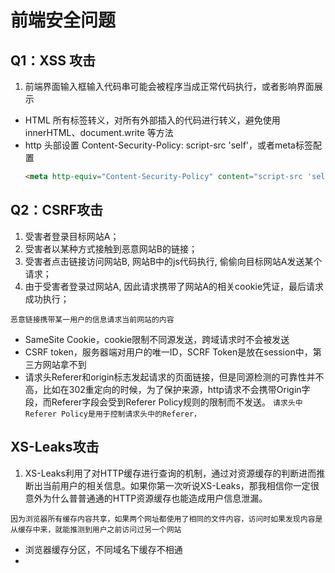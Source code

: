# 前端安全问题

## Q1：XSS 攻击

1. 前端界面输入框输入代码串可能会被程序当成正常代码执行，或者影响界面展示

- HTML 所有标签转义，对所有外部插入的代码进行转义，避免使用 innerHTML、document.write 等方法
- http 头部设置 Content-Security-Policy: script-src 'self'，或者meta标签配置
    ```html
    <meta http-equiv="Content-Security-Policy" content="script-src 'self'; object-src 'none'; style-src cdn.example.org third-party.org; child-src https:">
    ```

## Q2：CSRF攻击

1. 受害者登录目标网站A；
2. 受害者以某种方式接触到恶意网站B的链接；
3. 受害者点击链接访问网站B, 网站B中的js代码执行, 偷偷向目标网站A发送某个请求；
4. 由于受害者登录过网站A, 因此请求携带了网站A的相关cookie凭证，最后请求成功执行；

`恶意链接携带某一用户的信息请求当前网站的内容`

- SameSite Cookie，cookie限制不同源发送，跨域请求时不会被发送
- CSRF token，服务器端对用户的唯一ID，SCRF Token是放在session中，第三方网站拿不到
- 请求头Referer和origin标志发起请求的页面链接，但是同源检测的可靠性并不高，比如在302重定向的时候，为了保护来源，http请求不会携带Origin字段，而Referer字段会受到Referer Policy规则的限制而不发送。
`请求头中Referer Policy是用于控制请求头中的Referer，`

## XS-Leaks攻击

1. XS-Leaks利用了对HTTP缓存进行查询的机制，通过对资源缓存的判断进而推断出当前用户的相关信息。如果你第一次听说XS-Leaks，那我相信你一定很意外为什么普普通通的HTTP资源缓存也能造成用户信息泄漏。

`因为浏览器所有缓存内容共享，如果两个网址都使用了相同的文件内容，访问时如果发现内容是从缓存中来，就能推测到用户之前访问过另一个网站`

- 浏览器缓存分区，不同域名下缓存不相通
- 